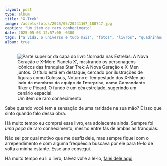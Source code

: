 ```yaml
---
layout: post
type: album
title: "X-Trek"
image: /assets/fotos/2025/05/20241107_180747.jpg
caption: "Um item de raro conhecimento"
date: 2025-05-03 12:57:00 -0300
tags: ["a vida, o universo e tudo mais", "fotos", "livros", "quadrinhos", "séries e TV"]
album: true
---
```

<figure class="foto-post">
<img src="{{ site.baseurl }}/assets/fotos/2025/05/20241107_180747.jpg" alt="Parte superior da capa do livro 'Jornada nas Estrelas: A Nova Geração e X-Men: Planeta X', mostrando os personagens icônicos das franquias Star Trek: A Nova Geração e X-Men juntos. O título está em destaque, cercado por ilustrações de figuras como Colossus, Noturno e Tempestade dos X-Men ao lado de membros da equipe da Enterprise, como Comandante Riker e Picard. O fundo é um céu estrelado, sugerindo um cenário espacial." title="Planeta X, quando Picard encontra seu alter-ego telepata para salvar o mundo">
<figcaption>Um item de raro conhecimento</figcaption>
</figure>

Sabe quando você tem a sensação de uma raridade na sua mão? É isso que sinto quando falo dessa obra.  

Há muito tempo eu comprei esse livro, era adolecente ainda. Sempre foi *uma peça* de raro conhecimento, mesmo entre fãs de ambas as franquias.  

Não sei por qual motivo que me desfiz dele, mas sempre fiquei com o arrependimento e com alguma frequência buscava por ele para tê-lo de volta a minha estante. Esse ano consegui.

Há muito tempo eu li o livro, talvez volte a lê-lo, [falei dele aqui](https://www.historiasparaler.blog.br/2008/01/jornada-nas-estrelas-x-men-planeta-x.html?m=1).